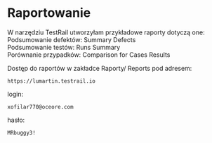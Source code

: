 # Raportowanie  
W narzędziu TestRail utworzyłam przykładowe raporty dotyczą one:  
Podsumowanie defektów: Summary Defects  
Podsumowanie testów: Runs Summary   
Porównanie przypadków: Comparison for Cases Results 

Dostęp do raportów w zakładce Raporty/ Reports pod adresem: 
```  
https://lumartin.testrail.io  
```
login: 
```
xofilar770@oceore.com
```
hasło:
```
MRbuggy3!
```

